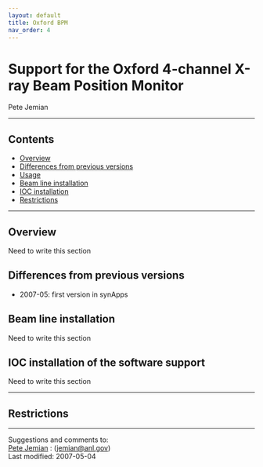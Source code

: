 ```yaml
---
layout: default
title: Oxford BPM
nav_order: 4
---
```



Support for the Oxford 4-channel X-ray Beam Position Monitor
============================================================

Pete Jemian  
- - - - - -

Contents
--------

- [Overview](#Overview)
- [Differences from previous versions](#Differences)
- [Usage](#Usage)
- [Beam line installation](#BL_install)
- [IOC installation](#IOC_install)
- [Restrictions](#Restrictions)

- - - - - -

<a name="Overview"></a>Overview
--------

Need to write this section   
<a name="Differences"></a>

Differences from previous versions
----------------------------------

- 2007-05: first version in synApps

<a name="BL_install"></a>

Beam line installation
----------------------

Need to write this section <a name="IOC_install"></a>

IOC installation of the software support
----------------------------------------

Need to write this section

- - - - - -

<a name="Restrictions"></a>Restrictions
------------

- - - - - -

Suggestions and comments to:  
[Pete Jemian](mailto:jemian@anl.gov) : (jemian@anl.gov)   
Last modified: 2007-05-04
